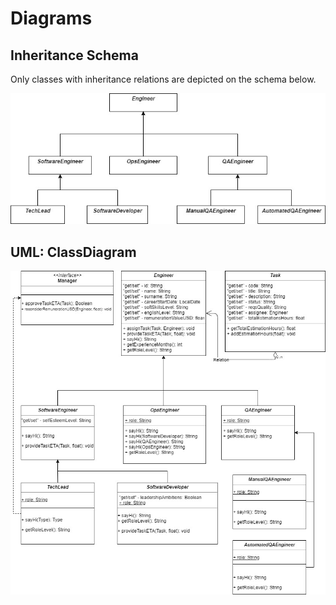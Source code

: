 # Diagrams


## Inheritance Schema

Only classes with inheritance relations are depicted on the schema below.

![Inheritance Schema](media/ITEngineersSquad_InheritanceSchema.jpg)


## UML: ClassDiagram

![Class Diagram](media/ITEngineersSquad_ClassDiagram.jpg)
